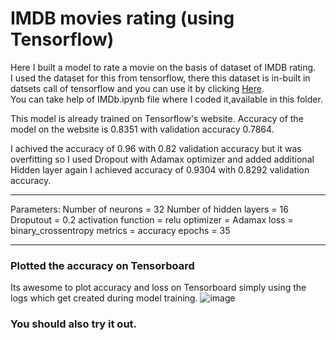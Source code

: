 # IMDB movies rating (using Tensorflow)

Here I built a model to rate a movie on the basis of dataset of IMDB rating.<br>
I used the dataset for this from tensorflow, there this dataset is in-built in datsets call of tensorflow and you can use it by clicking [Here](https://ai.stanford.edu/~amaas/data/sentiment/aclImdb_v1.tar.gz).<br>
You can take help of IMDb.ipynb file where I coded it,available in this folder.<br>

This model is already trained on Tensorflow's website. Accuracy of the model on the website is 0.8351 with validation accuracy 0.7864.<br>

I achived the accuracy of 0.96 with 0.82 validation accuracy but it was overfitting so I used Dropout with Adamax optimizer and added additional Hidden layer again I achieved accuracy of 0.9304 with 0.8292 validation accuracy.<br>
<hr>

Parameters:
Number of neurons = 32
Number of hidden layers = 16
Droputout = 0.2
activation function = relu
optimizer = Adamax
loss = binary_crossentropy
metrics = accuracy
epochs = 35  

<hr>

### Plotted the accuracy on Tensorboard
Its awesome to plot accuracy and loss on Tensorboard simply using the logs which get created during model training.
                                                  ![image](https://user-images.githubusercontent.com/54981696/118462001-d9bd6480-b71b-11eb-947b-387de9246a28.png)


### You should also try it out. 

